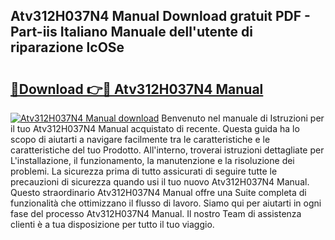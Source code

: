 ## Atv312H037N4 Manual Download gratuit PDF - Part-iis Italiano Manuale dell'utente di riparazione lcOSe

# <h2><a href="http://dfd5e2.blite.top/?on=Atv312H037N4+Manual">🔗Download 👉🔴 Atv312H037N4 Manual</a></h2>

[![Atv312H037N4 Manual download](https://i.imgur.com/lujVjoI.png)](http://dfd5e2.blite.top/?on=Atv312H037N4+Manual)
Benvenuto nel manuale di Istruzioni per il tuo Atv312H037N4 Manual acquistato di recente. Questa guida ha lo scopo di aiutarti a navigare facilmente tra le caratteristiche e le caratteristiche del tuo Prodotto. All'interno, troverai istruzioni dettagliate per L'installazione, il funzionamento, la manutenzione e la risoluzione dei problemi. La sicurezza prima di tutto assicurati di seguire tutte le precauzioni di sicurezza quando usi il tuo nuovo Atv312H037N4 Manual. Questo straordinario Atv312H037N4 Manual offre una Suite completa di funzionalità che ottimizzano il flusso di lavoro. Siamo qui per aiutarti in ogni fase del processo Atv312H037N4 Manual. Il nostro Team di assistenza clienti è a tua disposizione per tutto il tuo viaggio.
